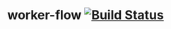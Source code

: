 worker-flow [![Build Status](https://travis-ci.org/noracami/worker-flow.svg?branch=master)](https://travis-ci.org/noracami/worker-flow)
===========

